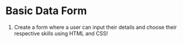 # Basic Data Form

1.  Create a form where a user can input their details and choose their respective skills using HTML and 
CSS!
